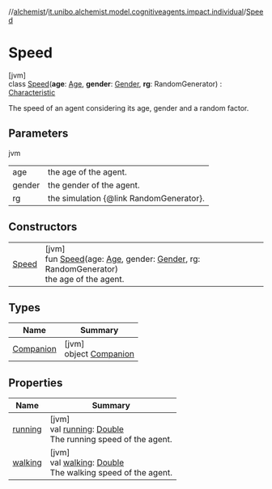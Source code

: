 //[alchemist](../../../index.md)/[it.unibo.alchemist.model.cognitiveagents.impact.individual](../index.md)/[Speed](index.md)

# Speed

[jvm]\
class [Speed](index.md)(**age**: [Age](../-age/index.md), **gender**: [Gender](../-gender/index.md), **rg**: RandomGenerator) : [Characteristic](../-characteristic/index.md)

The speed of an agent considering its age, gender and a random factor.

## Parameters

jvm

| | |
|---|---|
| age | the age of the agent. |
| gender | the gender of the agent. |
| rg | the simulation {@link RandomGenerator}. |

## Constructors

| | |
|---|---|
| [Speed](-speed.md) | [jvm]<br>fun [Speed](-speed.md)(age: [Age](../-age/index.md), gender: [Gender](../-gender/index.md), rg: RandomGenerator)<br>    the age of the agent. |

## Types

| Name | Summary |
|---|---|
| [Companion](-companion/index.md) | [jvm]<br>object [Companion](-companion/index.md) |

## Properties

| Name | Summary |
|---|---|
| [running](running.md) | [jvm]<br>val [running](running.md): [Double](https://kotlinlang.org/api/latest/jvm/stdlib/kotlin/-double/index.html)<br>The running speed of the agent. |
| [walking](walking.md) | [jvm]<br>val [walking](walking.md): [Double](https://kotlinlang.org/api/latest/jvm/stdlib/kotlin/-double/index.html)<br>The walking speed of the agent. |
